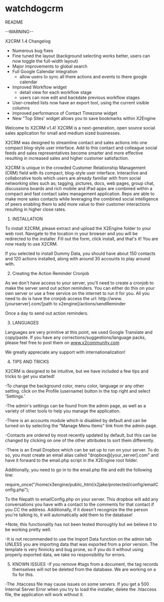 watchdogcrm
===========

README

--WARNING--

X2CRM 1.4 Changelog
- Numerous bug fixes
- Fine tuned the layout (background selecting works better, users can now toggle the full-width layout)
- Major improvements to global search
- Full Google Calendar integration
	- allow users to sync all there actions and events to there google calendar
- Improved Workflow widget
	- detail view for each workflow stage
	- users can now edit and backdate previous workflow stages
- User-created lists now have an export tool, using the current visible columns
- Improved performance of Contact Timezone widget
- New "Top Sites' widget allows you to save bookmarks within X2Engine

Welcome to X2CRM v1.4!  X2CRM is a next-generation, open source social sales application for small and medium sized businesses. 

X2CRM was designed to streamline contact and sales actions into one compact blog-style user interface. Add to this contact and colleague social feeds and sales representatives become smarter and more effective resulting in increased sales and higher customer satisfaction.

X2CRM is unique in the crowded Customer Relationship Management (CRM) field with its compact, blog-style user interface. Interactive and collaborative tools which users are already familiar with from social networking sites such as; tagging, pictures, docs, web pages, group chat, discussions boards and rich mobile and iPad apps are combined within a compact and fast contact sales management application. Reps are able to make more sales contacts while leveraging the combined social intelligence of peers enabling them to add more value to their customer interactions resulting in higher close rates. 

1) INSTALLATION
	
To install X2CRM, please extract and upload the X2Engine folder to your web root.  Navigate to the location in your browser and you will be redirected to the installer.  Fill out the form, click install, and that's it!  You are now ready to use X2CRM.
	
If you selected to install Dummy Data, you should have about 150 contacts and 120 actions installed, along with around 30 accounts to play around with.

2) Creating the Action Reminder Cronjob

As we don't have access to your server, you'll need to create a cronjob to make the server send out action reminders.  You can either do this on your own server or use a free service on the internet to run it for you.  All you need to do is have the cronjob access the url: http://www.[yourserver].com/[path to x2engine]/actions/sendReminder

Once a day to send out action reminders.

3)  LANGUAGES

Languages are very primitive at this point, we used Google Translate and copy/paste.  If you have any corrections/suggestions/language packs, please feel free to post them on www.x2community.com  

We greatly appreciate any support with internationalization!
	
4) TIPS AND TRICKS

X2CRM is designed to be intuitive, but we have included a few tips and tricks to get you started!

-To change the background color, menu color, language or any other setting, click on the Profile (username) button in the top right and select 'Settings.'

-The admin's settings can be found from the admin page, as well as a variety of other tools to help you manage the application.

-There is an accounts module which is disabled by default and can be turned on by selecting the "Manage Menu Items" link from the admin page.

-Contacts are ordered by most recently updated by default, but this can be changed by clicking on one of the other attributes to sort them differently.

-There is an Email Dropbox which can be set up to run on your server.  To do so, you must create an email alias called "dropbox@[your_server].com" and have it forward to the email.php script in the X2Engine root folder.

Additionally, you need to go in to the email.php file and edit the following line:

require_once("/home/x3engine/public_html/x2jake/protected/config/emailConfig.php");

To the filepath to emailConfig.php on your server.
This dropbox will add any conversations you have with a contact to the comments for that contact if you CC the address. Additionally, if it doesn't recognize the the person you're talking to, it will automatically add them to the database!

*Note, this functionality has not been tested thoroughly but we believe it to be working pretty well.

-It is not recommended to use the Import Data function on the admin tab UNLESS you are importing data that was exported from a prior version.  The template is very finnicky and bug prone, so if you do it without using properly exported data, we take no responsibility for errors.
	
5) KNOWN ISSUES
-If you remove #tags from a document, the tag records themselves will not be deleted from the database.  We are working on a fix for this.

-The .htaccess file may cause issues on some servers.  If you get a 500 Internal Server Error when you try to load the installer, delete the .htaccess file, the application will work without it.
